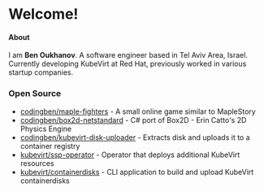# Welcome!

#### About

I am **Ben Oukhanov**. A software engineer based in Tel Aviv Area, Israel. Currently developing KubeVirt at Red Hat, previously worked in various startup companies.

### Open Source

- [codingben/maple-fighters](https://github.com/codingben/maple-fighters) - A small online game similar to MapleStory
- [codingben/box2d-netstandard](https://github.com/codingben/box2d-netstandard) - C# port of Box2D - Erin Catto's 2D Physics Engine
- [codingben/kubevirt-disk-uploader](https://github.com/codingben/kubevirt-disk-uploader) - Extracts disk and uploads it to a container registry
- [kubevirt/ssp-operator](https://github.com/kubevirt/ssp-operator) - Operator that deploys additional KubeVirt resources
- [kubevirt/containerdisks](https://github.com/kubevirt/containerdisks) - CLI application to build and upload KubeVirt containerdisks
